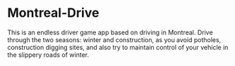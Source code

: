 # Montreal-Drive
This is an endless driver game app based on driving in Montreal. Drive through the two seasons: winter and construction, as you avoid potholes, construction digging sites, and also try to maintain control of your vehicle in the slippery roads of winter.
